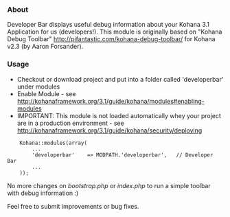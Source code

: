 ### About

Developer Bar displays useful debug information about your Kohana 3.1 Application for us (developers!).
This module is originally based on "Kohana Debug Toolbar" <http://pifantastic.com/kohana-debug-toolbar/> for Kohana v2.3 (by Aaron Forsander).

### Usage

* Checkout or download project and put into a folder called 'developerbar' under modules
* Enable Module - see <http://kohanaframework.org/3.1/guide/kohana/modules#enabling-modules>
* IMPORTANT: This module is not loaded automatically whey your project are in a production environment - see <http://kohanaframework.org/3.1/guide/kohana/security/deploying>

~~~
    Kohana::modules(array(
        ...
        'developerbar'    => MODPATH.'developerbar',   // Developer Bar
        ...
    ));
~~~

No more changes on *bootstrap.php* or *index.php* to run a simple toolbar with debug information :)

Feel free to submit improvements or bug fixes.